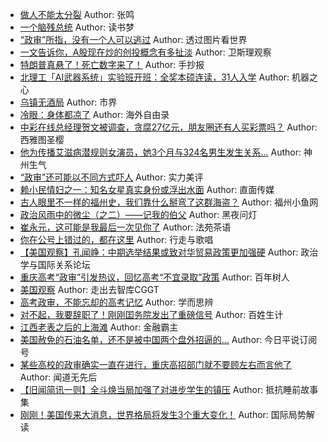 - [做人不能太分裂](http://wechatscope.jmsc.hku.hk:8000/html?fn=gh_9564a4da8f59_2018-11-10_2651361361_MDEsNn6YRc.y.tar.gz)
Author: 张鸣
- [一个脑残总统](http://wechatscope.jmsc.hku.hk:8000/html?fn=gh_d61284929079_2018-11-10_2247488712_Pc1yflWx3s.y.tar.gz)
Author: 读书梦
- [“政审”所指，没有一个人可以逃过](http://wechatscope.jmsc.hku.hk:8000/html?fn=gh_cd7075f41e01_2018-11-10_2449965020_RatNd3xcUm.y.tar.gz)
Author: 透过图片看世界
- [一文告诉你，A股现在炒的创投概念有多扯淡](http://wechatscope.jmsc.hku.hk:8000/html?fn=gh_4481ed4b2d9b_2018-11-10_2247490984_DjUAZW0Yzx.y.tar.gz)
Author: 卫斯理观察
- [特朗普真悬了！死亡数字来了！](http://wechatscope.jmsc.hku.hk:8000/html?fn=gh_fc4301995ac0_2018-11-10_2650170457_t6uIp5kXl0.y.tar.gz)
Author: 手抄报
- [北理工「AI武器系统」实验班开班：全奖本硕连读，31人入学](http://wechatscope.jmsc.hku.hk:8000/html?fn=gh_dbc0a5474692_2018-11-10_2650751647_Aw3ZVGSgPh.y.tar.gz)
Author: 机器之心
- [乌镇无酒局](http://wechatscope.jmsc.hku.hk:8000/html?fn=wxid_1067380674112_2018-11-10_2655787485_EDASLW2eTY.y.tar.gz)
Author: 市界
- [冷眼：身体都凉了](http://wechatscope.jmsc.hku.hk:8000/html?fn=gh_8f29429f71d7_2018-11-10_2247487308_uvAJ6hTsyg.y.tar.gz)
Author: 海外自由录
- [中彩在线总经理贺文被调查，贪腐27亿元，朋友圈还有人买彩票吗？](http://wechatscope.jmsc.hku.hk:8000/html?fn=gh_5c3eda3a4891_2018-11-10_2247484374_4Ra9cnLhfb.y.tar.gz)
Author: 西雅图圣樱
- [他为传播艾滋病潜规则女演员，她3个月与324名男生发生关系...](http://wechatscope.jmsc.hku.hk:8000/html?fn=gh_0908bc7f934f_2018-11-10_2247484584_AyMNUlcZwD.y.tar.gz)
Author: 神州生气
- [“政审”还可能以不同方式吓人](http://wechatscope.jmsc.hku.hk:8000/html?fn=gh_06d877c6c051_2018-11-10_2247484915_YFIx2oQX53.y.tar.gz)
Author: 实力美评
- [赖小民情妇之一：知名女星真实身份或浮出水面](http://wechatscope.jmsc.hku.hk:8000/html?fn=gh_e19a3d918ed3_2018-11-10_2247487070_aVI4iuxLR6.y.tar.gz)
Author: 直面传媒
- [古人眼里不一样的福州史，我们靠什么掰弯了这群海盗？](http://wechatscope.jmsc.hku.hk:8000/html?fn=gh_a6294e779ee9_2018-11-10_2655579043_w2v0tBWkuh.y.tar.gz)
Author: 福州小鱼网
- [政治风雨中的微尘（之二）——记我的伯父](http://wechatscope.jmsc.hku.hk:8000/html?fn=gh_9c1c50d9aa29_2018-11-10_2247483856_3fh791ZEC0.y.tar.gz)
Author: 黑夜问灯
- [崔永元，这可能是我最后一次见你了](http://wechatscope.jmsc.hku.hk:8000/html?fn=gh_bf54f24b2e87_2018-11-10_2247489923_SYqoPcIgrU.y.tar.gz)
Author: 法苑茶语
- [你在公号上错过的，都在这里](http://wechatscope.jmsc.hku.hk:8000/html?fn=gh_2dc057c25876_2018-11-10_2677230124_be6rMEvNGd.y.tar.gz)
Author: 行走与歌唱
- [【美国观察】孔闻峥：中期选举结果或致对华贸易政策更加强硬](http://wechatscope.jmsc.hku.hk:8000/html?fn=gh_f0f4b7f5abc1_2018-11-10_2659716113_zsY17B4fqu.y.tar.gz)
Author: 政治学与国际关系论坛
- [重庆高考“政审”引发热议，回忆高考“不宜录取”政策](http://wechatscope.jmsc.hku.hk:8000/html?fn=gh_759087605909_2018-11-10_2650996330_4DVmPtph6c.y.tar.gz)
Author: 百年树人
- [美国观察](http://wechatscope.jmsc.hku.hk:8000/html?fn=gh_e3492e7cf881_2018-11-10_2651260727_SnQ1GroD4L.y.tar.gz)
Author: 走出去智库CGGT
- [高考政审，不能忘却的高考记忆](http://wechatscope.jmsc.hku.hk:8000/html?fn=gh_bbf790aa647d_2018-11-10_2652122628_ubzcSDdy12.y.tar.gz)
Author: 学而思辨
- [对不起，我要辞职了！刚刚囯务院发出了重磅信号](http://wechatscope.jmsc.hku.hk:8000/html?fn=gh_ec9122b5999a_2018-11-10_2247486077_iVtEsXjvwA.y.tar.gz)
Author: 百姓生计
- [江西老表之后的上海滩](http://wechatscope.jmsc.hku.hk:8000/html?fn=gh_32594d554f48_2018-11-10_2651540016_ZsJ6uHbiXB.y.tar.gz)
Author: 金融霸主
- [美国赦免的石油名单，还不是被中国两个盘外招逼的...](http://wechatscope.jmsc.hku.hk:8000/html?fn=gh_17cc006ff692_2018-11-10_2247484353_k4Yb2l19pA.y.tar.gz)
Author: 今日平说订阅号
- [某些高校的政审确实一直在进行，重庆高招部门就不要顾左右而言他了](http://wechatscope.jmsc.hku.hk:8000/html?fn=gh_28abeddba711_2018-11-10_2247484097_9jNwJzUH2X.y.tar.gz)
Author: 闻道无先后
- [【旧闻简讯一则】全斗焕当局加强了对进步学生的镇压](http://wechatscope.jmsc.hku.hk:8000/html?fn=gh_40dccfb9cf32_2018-11-10_2247484507_QpWzFvNxe2.y.tar.gz)
Author: 抵抗睡前故事集
- [刚刚！美国传来大消息，世界格局将发生3个重大变化！](http://wechatscope.jmsc.hku.hk:8000/html?fn=gh_e7ec33b5ef38_2018-11-10_2247483857_dk6ifKR0y8.y.tar.gz)
Author: 国际局势解读
